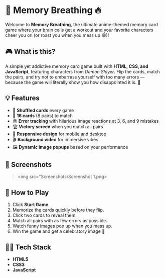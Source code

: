 # 🧠 Memory Breathing 🔥

Welcome to **Memory Breathing**, the ultimate anime-themed memory card game where your brain cells get a workout and your favorite characters cheer you on (or roast you when you mess up 😅)!

## 🎮 What is this?

A simple yet addictive memory card game built with **HTML, CSS, and JavaScript**, featuring characters from *Demon Slayer*. Flip the cards, match the pairs, and try not to embarrass yourself with too many errors — because the game will literally show you how disappointed it is. 😤

## 💡 Features

- 🔁 **Shuffled cards** every game
- 🧩 **16 cards** (8 pairs) to match
- 😵 **Error tracking** with hilarious image reactions at 3, 6, and 9 mistakes
- 🏆 **Victory screen** when you match all pairs
- 📱 **Responsive design** for mobile and desktop
- 🎬 **Background video** for immersive vibes
- 🖼️ **Dynamic image popups** based on your performance

## 📸 Screenshots

> <img src="Screenshots/Screenshot 1.png>

## 🚀 How to Play

1. Click **Start Game**.
2. Memorize the cards quickly before they flip.
3. Click two cards to reveal them.
4. Match all pairs with as few errors as possible.
5. Watch funny images pop up when you mess up.
6. Win the game and get a celebratory image 🎉

## 🧙‍♂️ Tech Stack

- **HTML5**
- **CSS3**
- **JavaScript**
